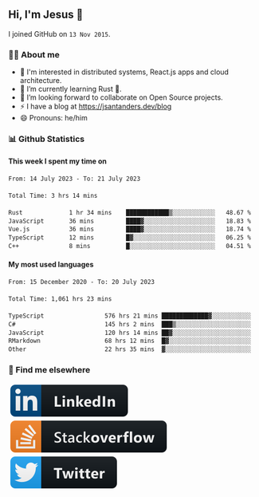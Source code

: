 ## Hi, I'm Jesus 👋

I joined GitHub on `13 Nov 2015`.

<!-- Talking about you -->

### 👨‍💻 About me

- 👦 I'm interested in distributed systems, React.js apps and cloud architecture.
- 🌱 I’m currently learning Rust 🦀.
- 👯 I’m looking forward to collaborate on Open Source projects.
- ⚡️ I have a blog at <https://jsantanders.dev/blog>
- 😄 Pronouns: he/him

### 📊 Github Statistics

#### This week I spent my time on

<!--START_SECTION:weekly-->

```txt
From: 14 July 2023 - To: 21 July 2023

Total Time: 3 hrs 14 mins

Rust             1 hr 34 mins    ████████████▒░░░░░░░░░░░░   48.67 %
JavaScript       36 mins         ████▓░░░░░░░░░░░░░░░░░░░░   18.83 %
Vue.js           36 mins         ████▓░░░░░░░░░░░░░░░░░░░░   18.74 %
TypeScript       12 mins         █▓░░░░░░░░░░░░░░░░░░░░░░░   06.25 %
C++              8 mins          █░░░░░░░░░░░░░░░░░░░░░░░░   04.51 %
```

<!--END_SECTION:weekly-->

#### My most used languages

<!--START_SECTION:alltime-->

```txt
From: 15 December 2020 - To: 20 July 2023

Total Time: 1,061 hrs 23 mins

TypeScript                 576 hrs 21 mins █████████████▓░░░░░░░░░░░   54.30 %
C#                         145 hrs 2 mins  ███▒░░░░░░░░░░░░░░░░░░░░░   13.67 %
JavaScript                 120 hrs 14 mins ██▓░░░░░░░░░░░░░░░░░░░░░░   11.33 %
RMarkdown                  68 hrs 12 mins  █▓░░░░░░░░░░░░░░░░░░░░░░░   06.43 %
Other                      22 hrs 35 mins  ▓░░░░░░░░░░░░░░░░░░░░░░░░   02.13 %
```

<!--END_SECTION:alltime-->

### 📢 Find me elsewhere

<p>
  <a target="_blank" href="https://linkedin.com/in/jsantanders">
    <img src="https://github.com/jsantanders/jsantanders/blob/master/img/linkedin.svg" alt="LinkedIn" style="vertical-align:top; margin:4px">
  </a>
  
  <a target="_blank" href="https://stackoverflow.com/users/7318331/jesus-santander">
    <img src="https://github.com/jsantanders/jsantanders/blob/master/img/stackoverflow.svg" alt="StackOverflow" style="vertical-align:top; margin:4px">
  </a>
  
  <a target="_blank" href="http://twitter.com/jsantanders">
    <img src="https://github.com/jsantanders/jsantanders/blob/master/img/twitter.svg" alt="Twitter" style="vertical-align:top; margin:4px">
  </a>
</p>

